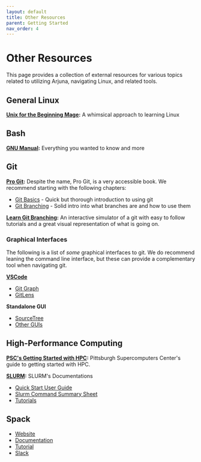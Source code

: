 ```yaml
---
layout: default
title: Other Resources
parent: Getting Started
nav_order: 4
---
```


# Other Resources

This page provides a collection of external resources for various topics related
to utilizing Arjuna, navigating Linux, and related tools.

## General Linux

**[Unix for the Beginning Mage]:** A whimsical approach to learning Linux

[Unix for the Beginning Mage]: https://lab46.g7n.org/_media/haas/ufbm.pdf

## Bash

**[GNU Manual](https://www.gnu.org/software/bash/manual/html_node/index.html):**
Everything you wanted to know and more

## Git

**[Pro Git](https://git-scm.com/book/en/v2):** Despite the name, Pro Git, is a
very accessible book. We recommend starting with the following chapters:

- [Git Basics] - Quick but thorough introduction to using git
- [Git Branching] - Solid intro into what branches are and how to use them

[Git Basics]: https://git-scm.com/book/en/v2/Git-Basics-Getting-a-Git-Repository
[Git Branching]: https://git-scm.com/book/en/v2/Git-Branching-Branches-in-a-Nutshell

**[Learn Git Branching]:** An interactive simulator of a git with easy to follow
tutorials and a great visual representation of what is going on.

[Learn Git Branching]: https://learngitbranching.js.org/

### Graphical Interfaces

The following is a list of *some* graphical interfaces to git. We do recommend
leaning the command line interface, but these can provide a complementary tool
when navigating git.

**[VSCode](https://code.visualstudio.com/)**

- [Git Graph](https://marketplace.visualstudio.com/items?itemName=mhutchie.git-graph)
- [GitLens](https://marketplace.visualstudio.com/items?itemName=eamodio.gitlens)

**Standalone GUI**

- [SourceTree](https://www.sourcetreeapp.com/)
- [Other GUIs](https://git-scm.com/downloads/guis/)

## High-Performance Computing

**[PSC's Getting Started with HPC]:** Pittsburgh Supercomputers Center's guide
to getting started with HPC.

[PSC's Getting Started with HPC]: https://www.psc.edu/resources/bridges-2/getting-started-with-hpc/

**[SLURM](https://slurm.schedmd.com/):** SLURM's Documentations

- [Quick Start User Guide](https://slurm.schedmd.com/quickstart.html)
- [Slurm Command Summary Sheet](https://slurm.schedmd.com/pdfs/summary.pdf)
- [Tutorials](https://slurm.schedmd.com/tutorials.html)

## Spack

- [Website](https://spack.io)
- [Documentation](https://spack.readthedocs.io/en/latest/)
- [Tutorial](https://spack-tutorial.readthedocs.io/en/latest/)
- [Slack](https://slack.spack.io)

